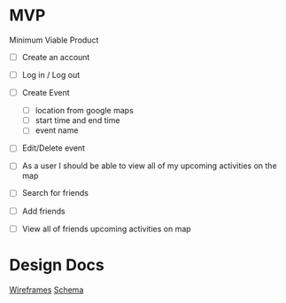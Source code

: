 # MVP

Minimum Viable Product
- [ ] Create an account
- [ ] Log in / Log out
- [ ] Create Event
  - [ ] location from google maps
  - [ ] start time and end time
  - [ ] event name
- [ ] Edit/Delete event
- [ ] As a user I should be able to view all of my upcoming activities on the map
- [ ] Search for friends
- [ ] Add friends
- [ ] View all of friends upcoming activities on map


# Design Docs

[Wireframes](docs/wireframes.md)
[Schema](docs/schema.md)
